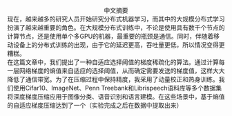 <center> 中文摘要 </center>
现在，越来越多的研究人员开始研究分布式机器学习，而其中的大规模分布式学习扮演了越来越重要的角色。在大规模分布式训练中，不论是使用具有数千个节点的计算节点，还是使用单个多GPU的机器，最重要的瓶颈是通信。同时，伴随着移动设备上的分布式训练的出现，由于它的延迟更高，吞吐量更低，所以情况变得更糟糕。<br>
在这篇文章中，我们提出了一种自适应选择阈值的梯度稀疏化的算法。通过计算每一层网络梯度的熵值来自适应的选择阈值，从而确定需要发送的梯度值，这样大大降低了通信带宽。为了在压缩过程中保持精度，我采用了动量校正和热身训练。我们使用Cifar10、ImageNet、Penn Treebank和Librispeech语料库等多个数据集将深度梯度压缩应用于图像分类、语音识别和语言建模。在这些场景中，基于熵值的自适应梯度压缩达到了一个（实验完成之后在数据中提取出来）
